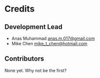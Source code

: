 # Credits


## Development Lead

* Anas Muhammad <anas.m.017@gmail.com>
* Mike Chen <mike_t_chen@hotmail.com>

## Contributors

None yet. Why not be the first?

